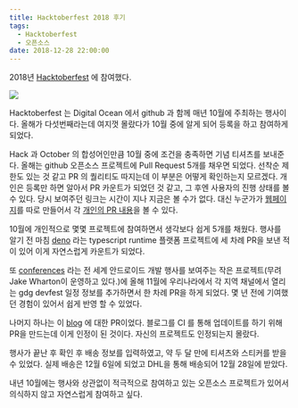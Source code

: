 ```yaml
---
title: Hacktoberfest 2018 후기
tags:
  - Hacktoberfest
  - 오픈소스
date: 2018-12-28 22:00:00
---
```


2018년 [Hacktoberfest](https://hacktoberfest.digitalocean.com) 에 참여했다. 

![](hacktoberfest.jpg)

Hacktoberfest 는 Digital Ocean 에서 github 과 함께 매년 10월에 주최하는 행사이다. 올해가 다섯번째라는데 여지껏 몰랐다가 10월 중에 알게 되어 등록을 하고 참여하게 되었다.

Hack 과 October 의 합성어인만큼 10월 중에 조건을 충족하면 기념 티셔츠를 보내준다. 올해는 github 오픈소스 프로젝트에 Pull Request 5개를 채우면 되었다. 선착순 제한도 있는 것 같고 PR 의 퀄리티도 따지는데 이 부분은 어떻게 확인하는지 모르겠다. 개인은 등록만 하면 알아서 PR 카운트가 되었던 것 같고, 그 후엔 사용자의 진행 상태를 볼 수 있다. 당시 보여주던 링크는 시간이 지나 지금은 볼 수가 없다. 대신 누군가가 [웹페이지](https://hacktoberfestchecker.jenko.me)를 따로 만들어서 각 [개인의 PR 내용](https://hacktoberfestchecker.jenko.me/user/amoseui)을 볼 수 있다.

10월에 개인적으로 몇몇 프로젝트에 참여하면서 생각보다 쉽게 5개를 채웠다. 행사를 알기 전 마침 [deno](https://github.com/denoland/deno) 라는 typescript runtime 플랫폼 프로젝트에 세 차례 PR을 보낸 적이 있어 이게 자연스럽게 카운트가 되었다.

또 [conferences](https://github.com/AndroidStudyGroup/conferences) 라는 전 세계 안드로이드 개발 행사를 보여주는 작은 프로젝트(무려 Jake Wharton이 운영하고 있다.)에 올해 11월에 우리나라에서 각 지역 채널에서 열리는 gdg devfest 일정 정보를 추가하면서 한 차례 PR을 하게 되었다. 몇 년 전에 기여했던 경험이 있어서 쉽게 반영 할 수 있었다.

나머지 하나는 이 [blog](https://github.com/amoseui/blog) 에 대한 PR이었다. 블로그를 CI 를 통해 업데이트를 하기 위해 PR을 만드는데 이게 인정이 된 것이다. 자신의 프로젝트도 인정되는지 몰랐다.

행사가 끝난 후 확인 후 배송 정보를 입력하였고, 약 두 달 만에 티셔츠와 스티커를 받을 수 있었다. 실제 배송은 12월 6일에 되었고 DHL을 통해 배송되어 12월 28일에 받았다.

내년 10월에는 행사와 상관없이 적극적으로 참여하고 있는 오픈소스 프로젝트가 있어서 의식하지 않고 자연스럽게 참여하고 싶다.
